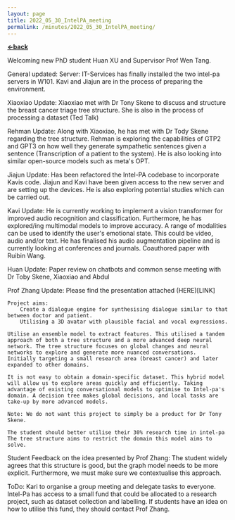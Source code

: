 ```yaml
---
layout: page
title: 2022_05_30_IntelPA_meeting
permalink: /minutes/2022_05_30_IntelPA_meeting/
---
```


[**<-back**](/minutes)  

Welcoming new PhD student Huan XU and Supervisor Prof Wen Tang.

General updated:
	Server: IT-Services has finally installed the two intel-pa servers in W101. Kavi and Jiajun are in the process of preparing the environment.
	

Xiaoxiao Update:
	Xiaoxiao met with Dr Tony Skene to discuss and structure the breast cancer triage tree structure.
	She is also in the process of processing a dataset (Ted Talk)
	
Rehman Update:
	Along with Xiaoxiao, he has met with Dr Tody Skene regarding the tree structure.
	Rehman is exploring the capabilities of GTP2 and GPT3 on how well they generate sympathetic sentences given a sentence (Transcription of a patient to the system). He is also looking into similar open-source models such as meta's OPT.
	
Jiajun Update:
	Has been refactored the Intel-PA codebase to incorporate Kavis code.
	Jiajun and Kavi have been given access to the new server and are setting up the devices.
	He is also exploring potential studies which can be carried out.
	
Kavi Update:
	He is currently working to implement a vision transformer for improved audio recognition and classification. Furthermore, he has explored/ing multimodal models to improve accuracy. A range of modalities can be used to identify the user's emotional state. This could be video, audio and/or text.
	He has finalised his audio augmentation pipeline and is currently looking at conferences and journals.
	Coauthored paper with Ruibin Wang.

Huan Update:
	Paper review on chatbots and common sense
	meeting with Dr Toby Skene, Xiaoxiao and Abdul
	
Prof Zhang Update: Please find the presentation attached (HERE)[LINK]

	Project aims:
		Create a dialogue engine for synthesising dialogue similar to that between doctor and patient.
		Utilising a 3D avatar with plausible facial and vocal expressions.
	
	Utilise an ensemble model to extract features. This utilised a tandem approach of both a tree structure and a more advanced deep neural network. The tree structure focuses on global changes and neural networks to explore and generate more nuanced conversations.
	Initially targeting a small research area (breast cancer) and later expanded to other domains.
	
	It is not easy to obtain a domain-specific dataset. This hybrid model will allow us to explore areas quickly and efficiently. Taking advantage of existing conversational models to optimise to Intel-pa's domain. A decision tree makes global decisions, and local tasks are take-up by more advanced models.
	
	Note: We do not want this project to simply be a product for Dr Tony Skene.
	
	The student should better utilise their 30% research time in intel-pa
	The tree structure aims to restrict the domain this model aims to solve.
	
Student Feedback on the idea presented by Prof Zhang:
	The student widely agrees that this structure is good, but the graph model needs to be more explicit. Furthermore, we must make sure we contextualise this approach.

ToDo:
	Kari to organise a group meeting and delegate tasks to everyone.
	Intel-Pa has access to a small fund that could be allocated to a research project, such as dataset collection and labelling. If students have an idea on how to utilise this fund, they should contact Prof Zhang.
